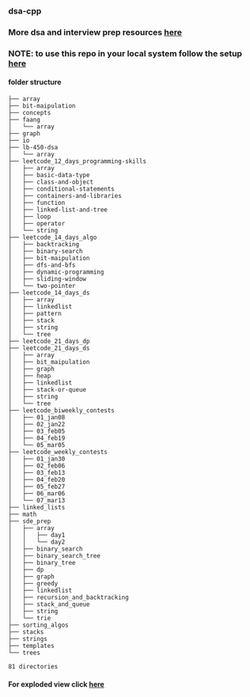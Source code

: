 ### **dsa-cpp**


### More dsa and interview prep resources [here](https://drive.google.com/drive/folders/11SZp4eFQZT9nIWbS0t1uJiKMmx0h3eoA?usp=sharing)

### NOTE: to use this repo in your local system follow the setup [here](./SETUP.md)



#### folder structure


```                                                                                                                                   
├── array
├── bit-maipulation
├── concepts
├── faang
│   └── array
├── graph
├── io
├── lb-450-dsa
│   └── array
├── leetcode_12_days_programming-skills
│   ├── array
│   ├── basic-data-type
│   ├── class-and-object
│   ├── conditional-statements
│   ├── containers-and-libraries
│   ├── function
│   ├── linked-list-and-tree
│   ├── loop
│   ├── operator
│   └── string
├── leetcode_14_days_algo
│   ├── backtracking
│   ├── binary-search
│   ├── bit-maipulation
│   ├── dfs-and-bfs
│   ├── dynamic-programming
│   ├── sliding-window
│   └── two-pointer
├── leetcode_14_days_ds
│   ├── array
│   ├── linkedlist
│   ├── pattern
│   ├── stack
│   ├── string
│   └── tree
├── leetcode_21_days_dp
├── leetcode_21_days_ds
│   ├── array
│   ├── bit_maipulation
│   ├── graph
│   ├── heap
│   ├── linkedlist
│   ├── stack-or-queue
│   ├── string
│   └── tree
├── leetcode_biweekly_contests
│   ├── 01_jan08
│   ├── 02_jan22
│   ├── 03_feb05
│   ├── 04_feb19
│   └── 05_mar05
├── leetcode_weekly_contests
│   ├── 01_jan30
│   ├── 02_feb06
│   ├── 03_feb13
│   ├── 04_feb20
│   ├── 05_feb27
│   ├── 06_mar06
│   └── 07_mar13
├── linked_lists
├── math
├── sde_prep
│   ├── array
│   │   ├── day1
│   │   └── day2
│   ├── binary_search
│   ├── binary_search_tree
│   ├── binary_tree
│   ├── dp
│   ├── graph
│   ├── greedy
│   ├── linkedlist
│   ├── recursion_and_backtracking
│   ├── stack_and_queue
│   ├── string
│   └── trie
├── sorting_algos
├── stacks
├── strings
├── templates
└── trees

81 directories

```

#### For exploded view click [here](./EXPLODED.md)
